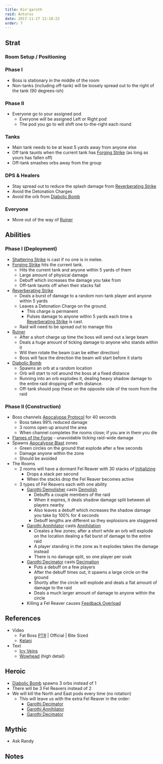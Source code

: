 ```yaml
---
title: Kin'garoth
raid: Antorus
date: 2017-11-27 12:18:23
order: 7
---
```


## Strat
### Room Setup / Positioning
### Phase I
- Boss is stationary in the middle of the room
- Non-tanks (including off-tank) will be loosely spread out to the right of the tank (90 degrees-ish) 

### Phase II
- Everyone go to your assigned pod
  - Everyone will be assigned Left or Right pod
  - The pod you go to will shift one to-the-right each round

### Tanks
- Main tank needs to be at least 5 yards away from anyone else
- Off tank taunts when the current tank has [Forging Strike](http://www.wowhead.com/spell=254919) (as long as yours has fallen off)
- Off-tank smashes orbs away from the group

### DPS & Healers
- Stay spread out to reduce the splash damage from [Reverberating Strike](http://www.wowhead.com/spell=254926) 
- Avoid the Detonation Charges
- Avoid the orb from [Diabolic Bomb](http://www.wowhead.com/spell=246779)

### Everyone
- Move out of the way of [Ruiner](http://www.wowhead.com/spell=246840)

## Abilities
### Phase I (Deployment)
  - [Shattering Strike](http://www.wowhead.com/spell=248375) is cast if no one is in melee.
  - [Forging Strike](http://www.wowhead.com/spell=254919) hits the current tank.
    - Hits the current tank and anyone within 5 yards of them
    - Large amount of physical damage
    - Debuff which increases the damage you take from
    - Off-tank taunts off when their stacks fall
  - [Reverberating Strike](http://www.wowhead.com/spell=254926) 
    - Deals a burst of damage to a random non-tank player and anyone within 5 yards
    - Leaves a Detonation Charge on the ground.
      - This charge is permanent
      - Pulses damage to anyone within 5 yards each time a [Reverberating Strike](http://www.wowhead.com/spell=254926) is cast.
    - Raid will need to be spread out to manage this
  - [Ruiner](http://www.wowhead.com/spell=246840)
    - After a short charge up time the boss will send out a large beam
    - Deals a huge amount of ticking damage to anyone who stands within it 
    - Will then rotate the beam (can be either direction)
    - Boss will face the direction the beam will start before it starts
  - [Diabolic Bomb](http://www.wowhead.com/spell=246779)
    - Spawns an orb at a random location
    - Orb will start to roll around the boss at a fixed distance
    - Running into an orb explodes it, dealing heavy shadow damage to the entire raid dropping off with distance.
    - Off-tank should pop these on the opposite side of the room from the raid

### Phase II (Construction)
- Boss channels [Apocalypse Protocol](http://www.wowhead.com/spell=246516) for 40 seconds
  - Boss takes 99% reduced damage
  - 3 rooms open up around the area
  - When channel completes the rooms close; if you are in them you die
- [Flames of the Forge](http://www.wowhead.com/spell=246646) - unavoidable ticking raid-wide damage
- Spawns [Apocalypse Blast](http://www.wowhead.com/spell=246634) zones
  - Green circles on the ground that explode after a few seconds
  - Damage anyone within the zone
  - Should be avoided  
- The Rooms
  - 2 rooms will have a dormant Fel Reaver with 30 stacks of [Initializing](http://www.wowhead.com/spell=246504)
    - Drops a stack per second
    - When the stacks drop the Fel Reaver becomes active
  - 3 types of Fel Reavers each with one ability
    - [Garothi Demolisher](http://www.wowhead.com/npc=127235) casts [Demolish](http://www.wowhead.com/spell=246706)
      - Debuffs a couple members of the raid
      - When it expires, it deals shadow damage split between all players nearby
      - Also leaves a debuff which increases the shadow damage you take by 100% for 4 seconds
      - Debuff lengths are different so they explosions are staggered
    - [Garothi Annihilator](http://www.wowhead.com/npc=127230) casts [Annihilation](http://www.wowhead.com/spell=246664)
      - Creates a few zones; after a short while an orb will explode on the location dealing a flat burst of damage to the entire raid
      - A player standing in the zone as it explodes takes the damage instead
      - There is no damage split, so one player per soak
    - [Garothi Decimator](http://www.wowhead.com/npc=127231) casts [Decimation](http://www.wowhead.com/spell=246686)
      - Puts a debuff on a few players
      - After the debuff times out, it spawns a large circle on the ground
      - Shortly after the circle will explode and deals a flat amount of damage to the raid
      - Deals a much larger amount of damage to anyone within the circle
    - Killing a Fel Reaver causes [Feedback Overload](http://www.wowhead.com/spell=258643)
    
## References

- Video
  - Fat Boss [PTR](https://www.youtube.com/watch?v=CiznHWgehbA&index=7&list=PLu3dsh6Bc2HXf2og3ie8L_Au-3tbxNlXD) | Official | Bite Sized
  - [Kelani](https://www.youtube.com/watch?v=zUiXB5s-ZLU&index=7&list=PL7W5-u3Vdf2I8N3T4bi50EQmDGIH3JKlw)
- Text
  - [Icy Veins](https://www.icy-veins.com/wow/kin-garoth-guide-for-antorus-the-burning-throne)
  - [Wowhead](http://www.wowhead.com/kingaroth-antorus-the-burning-throne-raid-strategy-guide) (high detail)


## Heroic
- [Diabolic Bomb](http://www.wowhead.com/spell=246779) spawns 3 orbs instead of 1
- There will be 3 Fel Reavers instead of 2
- We will kill the North and East pods every time (no rotation)
  - This will leave us with the extra Fel Reaver in the order:
    - [Garothi Decimator](http://www.wowhead.com/npc=127231) 
    - [Garothi Annihilator](http://www.wowhead.com/npc=127230)
    - [Garothi Decimator](http://www.wowhead.com/npc=127231)

## Mythic
- Ask Randy

## Notes